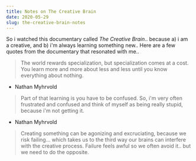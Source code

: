 ```yaml
---
title: Notes on The Creative Brain
date: 2020-05-29
slug: the-creative-brain-notes
---
```


So i watched this documentary called _The Creative Brain_.. because a) i am a creative, and b) i'm always learning something new.. Here are a few quotes from the documentary that resonated with me..

> The world rewards specialization, but specialization comes at a cost. You learn more and more about less and less until you know everything about nothing.

- Nathan Myhrvold

> Part of that learning is you have to be confused. So, i'm very often frustrated and confused and think of myself as being really stupid, because i'm not getting it.

- Nathan Myhrvold

> Creating something can be agonizing and excruciating, because we risk failing... which takes us to the third way our brains can interfere with the creative process. Failure feels awful so we often avoid it.. but we need to do the opposite.
